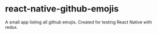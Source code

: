 # react-native-github-emojis
A small app listing all github emojis. Created for testing React Native with redux. 
